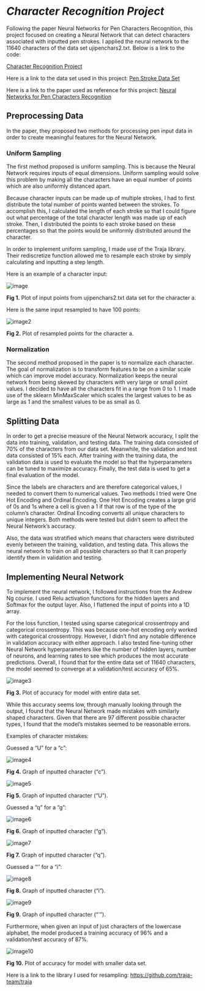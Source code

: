 # _Character Recognition Project_

Following the paper Neural Networks for Pen Characters Recognition, this project focused on creating a Neural Network that can detect characters associated with inputted pen strokes. I applied the neural network to the 11640 characters of the data set ujipenchars2.txt. Below is a link to the code:

[Character Recognition Project](https://colab.research.google.com/drive/1puugDjDd5ZA180Iq7fJUtv7MOnLN8bZe?usp=sharing)

Here is a link to the data set used in this project:
[Pen Stroke Data Set](https://drive.google.com/file/d/1t3tU-ok9qsfY5h9EIKBKu4923c3nz_4n/view)

Here is a link to the paper used as reference for this project:
[Neural Networks for Pen Characters Recognition](https://drive.google.com/file/d/1efIYEeUqTo7mnRnm2WC8V7NWZR3DfvBL/view)

## Preprocessing Data

In the paper, they proposed two methods for processing pen input data in order to create meaningful features for the Neural Network. 

### Uniform Sampling

The first method proposed is uniform sampling. This is because the Neural Network requires inputs of equal dimensions. Uniform sampling would solve this problem by making all the characters have an equal number of points which are also uniformly distanced apart.

Because character inputs can be made up of multiple strokes, I had to first distribute the total number of points wanted between the strokes. To accomplish this, I calculated the length of each stroke so that I could figure out what percentage of the total character length was made up of each stroke. Then, I distributed the points to each stroke based on these percentages so that the points would be uniformly distributed around the character.

In order to implement uniform sampling, I made use of the Traja library. Their rediscretize function allowed me to resample each stroke by simply calculating and inputting a step length. 

Here is an example of a character input:

![image](ProjectImages/character_input_new.png)

**Fig 1.** Plot of input points from ujipenchars2.txt data set for the character a.


Here is the same input resampled to have 100 points:

![image2](ProjectImages/resampled_new.png)

**Fig 2.** Plot of resampled points for the character a.

### Normalization
The second method proposed in the paper is to normalize each character. The goal of normalization is to transform features to be on a similar scale which can improve model accuracy. Normalization keeps the neural network from being skewed by characters with very large or small point values. I decided to have all the characters fit in a range from 0 to 1. 
I made use of the sklearn MinMaxScaler which scales the largest values to be as large as 1 and the smallest values to be as small as 0. 


## Splitting Data
In order to get a precise measure of the Neural Network accuracy, I split the data into training, validation, and testing data. The training data consisted of 70% of the characters from our data set. Meanwhile, the validation and test data consisted of 15% each. After training with the training data, the validation data is used to evaluate the model so that the hyperparameters can be tuned to maximize accuracy. Finally, the test data is used to get a final evaluation of the model. 

Since the labels are characters and are therefore categorical values, I needed to convert them to numerical values. Two methods I tried were One Hot Encoding and Ordinal Encoding. One Hot Encoding creates a large grid of 0s and 1s where a cell is given a 1 if that row is of the type of the column’s character. Ordinal Encoding converts all unique characters to unique integers. Both methods were tested but didn’t seem to affect the Neural Network’s accuracy.  

Also, the data was stratified which means that characters were distributed evenly between the training, validation, and testing data. This allows the neural network to train on all possible characters so that it can properly identify them in validation and testing. 


## Implementing Neural Network
To implement the neural network, I followed instructions from the Andrew Ng course. I used Relu activation functions for the hidden layers and Softmax for the output layer. Also, I flattened the input of points into a 1D array. 

For the loss function, I tested using sparse categorical crossentropy and categorical crossentropy. This was because one-hot encoding only worked with categorical crossentropy. However, I didn’t find any notable difference in validation accuracy with either approach. I also tested fine-tuning other Neural Network hyperparameters like the number of hidden layers, number of neurons, and learning rates to see which produces the most accurate predictions.
Overall, I found that for the entire data set of 11640 characters, the model seemed to converge at a validation/test accuracy of 65%.

![image3](ProjectImages/model_accuracy_new.png)

**Fig 3.** Plot of accuracy for model with entire data set.


While this accuracy seems low, through manually looking through the output, I found that the Neural Network made mistakes with similarly shaped characters. Given that there are 97 different possible character types, I found that the model’s mistakes seemed to be reasonable errors.

Examples of character mistakes:

Guessed a “U” for a “c”:
	

![image4](ProjectImages/character_c_new.png)  

**Fig 4.** Graph of inputted character (“c”).


![image5](ProjectImages/character_U_ne.png)

**Fig 5.** Graph of inputted character (“U”).

Guessed a “q” for a “g”:


![image6](ProjectImages/character_g_new.png)

**Fig 6.** Graph of inputted character (“g”).

![image7](ProjectImages/character_q_new.png)

**Fig 7.** Graph of inputted character (“q”).

Guessed a “‘’ for a “i”:


![image8](ProjectImages/character_i_new.png)

**Fig 8.** Graph of inputted character (“i”).

![image9](ProjectImages/character_'_new.png)

**Fig 9.** Graph of inputted character (“'”).

Furthermore, when given an input of just characters of the lowercase alphabet, the model produced a training accuracy of 96% and a validation/test accuracy of 87%.

![image10](ProjectImages/smaller_data_set_new.png) 

**Fig 10.** Plot of accuracy for model with smaller data set.



Here is a link to the library I used for resampling:
https://github.com/traja-team/traja  
